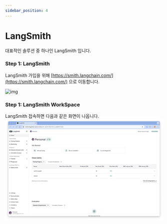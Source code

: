```yaml
---
sidebar_position: 4
---
```


# LangSmith

대표적인 솔루션 중 하나인 LangSmith 입니다.

### Step 1: LangSmith
LangSmith 가입을 위해 [https://smith.langchain.com/](https://smith.langchain.com/) 으로 이동합니다.

![img](langsmith_0.png)

### Step 1: LangSmith WorkSpace
LangSmith  접속하면 다음과 같은 화면이 나옵니다.
![img](langsmith_1.png)
